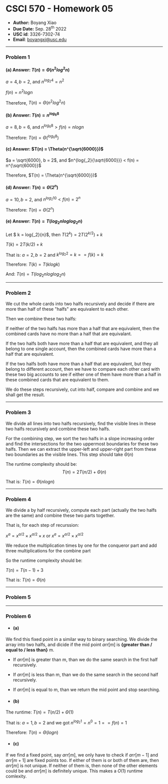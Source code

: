 # CSCI 570 - Homework 05

- **Author:** Boyang Xiao
- **Due Date:** Sep. 28<sup>th</sup> 2022
- **USC id**: 3326-7302-74
- **Email**: <a href="mailto:boyangxi@usc.edu">boyangxi@usc.edu</a>

--- 

### Problem 1

#### (a) Answer: $T(n)=\Theta(n^2log^2n)$

$a = 4, b =2$, and $n^{log{_2}{4}} = n^2$

$f(n)=n^2logn$

Therefore, $T(n)=\Theta(n^2log^2n)$

#### (b) Answer: $T(n) = n^{log{_6}{8}}$

$a = 8, b = 6$, and $n^{log{_6}{8}} > f(n) = nlogn$

Therefore: $T(n) = \Theta(^{log{_6}{8}})$

#### (c) Answer: $T(n) = \Theta(n^{\sqrt{6000}})$

$a = \sqrt{6000}, b = 2$, and $n^{log{_2}{\sqrt{6000}}} < f(n) = n^{\sqrt{6000}}$

Therefore, $T(n) = \Theta(n^{\sqrt{6000}})$

#### (d) Answer: $T(n) = \Theta(2^n)$

$a = 10, b = 2$, and $n^{log{_2}{10}} < f(n) = 2^n$

Therefore: $T(n) = \Theta(2^n)$

#### (e) Answer: $T(n) = T(log{_2}{n}log{log{_2}{n}})$

Let $ k = log{_2}{n}$, then $T(2^k) = 2T(2^{k/2}) + k$

$T(k) = 2T(k/2) + k$

That is: $a = 2, b = 2$ and $k^{log{_2}{2}} = k == f(k) = k$

Therefore: $T(k) = T(klogk)$

And: $T(n) = T(log{_2}{n}log{log{_2}{n}})$

---

### Problem 2

We cut the whole cards into two halfs recursively and decide if there are more than half of these "halfs" are equivalent to each other.

Then we combine these two halfs:

If neither of the two halfs has more than a half that are equivalent, then the combined cards have no more than a half that are equivalant.

If the two halfs both have more than a half that are equivalent, and they all belong to one single account, then the combined cards have more than a half that are equivalent.

If the two halfs both have more than a half that are equivalent, but they belong to different account, then we have to compare each other card with these two big accounts to see if either one of them have more than a half in these combined cards that are equivalent to them.

We do these steps recursively, cut into half, compare and combine and we shall get the result.

---

### Problem 3

We divide all lines into two halfs recursively, find the visible lines in these two halfs recursively and combine these two halfs.

For the combining step, we sort the two halfs in a slope increasing order and find the intersections for the two uppermost boundaries for these two halfs. Then we can extract the upper-left and upper-right part from these two boundaries as the visible lines. This step should take $\Theta(n)$

The runtime complexity should be:
$$T(n) = 2T(n/2) + \Theta(n)$$

That is: $T(n) = \Theta(nlogn)$

---

### Problem 4

We divide a by half recursively, compute each part (actually the two halfs are the same) and combine these two parts together.

That is, for each step of recurssion:

$x^a = x^{a/2} \times x^{a/2} \times x$ or $x^a = x^{a/2} \times x^{a/2}$

We reduce the multiplication times by one for the conqueror part and add three multiplications for the combine part

So the runtime complexity should be:

$T(n) = T(n-1) + 3$

That is: $T(n) = \Theta(n)$

---

### Problem 5



---

### Problem 6

- #### (a)

We find this fixed point in a similar way to binary searching. We divide the array into two halfs, and dicide if the mid point $arr[m]$ is **{greater than / equal to / less than}** m. 

- If $arr[m]$ is greater than m, than we do the same search in the first half recursively.
- If $arr[m]$ is less than m, than we do the same search in the second half recursively.
- If $arr[m]$ is equal to m, than we return the mid point and stop searching.

- #### (b)

The runtime: $T(n) = T(n/2) + \Theta(1)$

That is: $a = 1, b = 2$ and we got $n^{log{_2}1} = n^0 = 1 == f(n) = 1$

Therefore: $T(n) = \Theta(logn)$

- #### (c)

If we find a fixed point, say $arr[m]$, we only have to check if $arr[m-1]$ and $arr[m+1]$ are fixed points too. If either of them is or both of them are, then $arr[m]$ is not unique. If neither of them is, then none of the other elements could be and $arr[m]$ is definitely unique. This makes a $O(1)$ runtime comlexity.